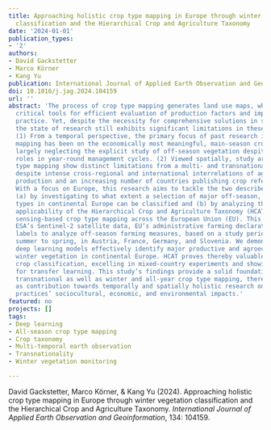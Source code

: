 ```yaml
---
title: Approaching holistic crop type mapping in Europe through winter vegetation
  classification and the Hierarchical Crop and Agriculture Taxonomy
date: '2024-01-01'
publication_types:
- '2'
authors:
- David Gackstetter
- Marco Körner
- Kang Yu
publication: International Journal of Applied Earth Observation and Geoinformation
doi: 10.1016/j.jag.2024.104159
url: ''
abstract: 'The process of crop type mapping generates land use maps, which serve as
  critical tools for efficient evaluation of production factors and impacts of agricultural
  practice. Yet, despite the necessity for comprehensive solutions in space and time,
  the state of research still exhibits significant limitations in these two dimensions:
  (1) From a temporal perspective, the primary focus of past research in crop type
  mapping has been on the economically most meaningful, main-season crops, thereby
  largely neglecting the explicit study of off-season vegetation despite its pivotal
  roles in year-round management cycles. (2) Viewed spatially, study areas in crop
  type mapping show distinct limitations from a multi- and transnational standpoint,
  despite intense cross-regional and international interrelations of agricultural
  production and an increasing number of countries publishing crop reference data.
  With a focus on Europe, this research aims to tackle the two described shortcomings
  (a) by investigating to what extent a selection of major off-season, winter vegetation
  types in continental Europe can be classified and (b) by analyzing the transnational
  applicability of the Hierarchical Crop and Agriculture Taxonomy (HCAT) for remote
  sensing-based crop type mapping across the European Union (EU). This study uses
  ESA’s Sentinel-2 satellite data, EU’s administrative farming declarations, and HCAT
  labels to analyze off-season farming measures, based on a study period from late
  summer to spring, in Austria, France, Germany, and Slovenia. We demonstrate that
  deep learning models effectively identify major productive and agroecogically significant
  winter vegetation in continental Europe. HCAT proves thereby valuable for transnational
  crop classification, excelling in mixed-country experiments and showing potential
  for transfer learning. This study’s findings provide a solid foundation for advancing
  transnational as well as winter and all-year crop type mapping, thereby serving
  as contribution towards temporally and spatially holistic research on agricultural
  practices’ sociocultural, economic, and environmental impacts.'
featured: no
projects: []
tags:
- Deep learning
- All-season crop type mapping
- Crop taxonomy
- Multi-temporal earth observation
- Transnationality
- Winter vegetation monitoring

---
```


David Gackstetter, Marco Körner, & Kang Yu (2024). Approaching holistic crop type mapping in Europe through winter vegetation classification and the Hierarchical Crop and Agriculture Taxonomy. *International Journal of Applied Earth Observation and Geoinformation*, 134: 104159.
